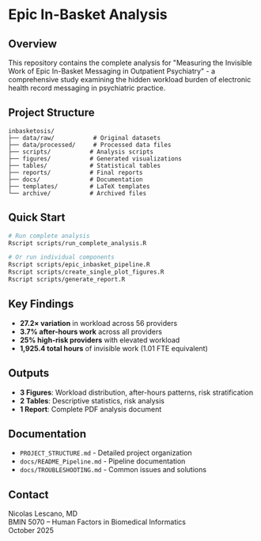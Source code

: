 # Epic In-Basket Analysis

## Overview
This repository contains the complete analysis for "Measuring the Invisible Work of Epic In-Basket Messaging in Outpatient Psychiatry" - a comprehensive study examining the hidden workload burden of electronic health record messaging in psychiatric practice.

## Project Structure
```
inbasketosis/
├── data/raw/           # Original datasets
├── data/processed/     # Processed data files
├── scripts/           # Analysis scripts
├── figures/           # Generated visualizations
├── tables/            # Statistical tables
├── reports/           # Final reports
├── docs/              # Documentation
├── templates/         # LaTeX templates
└── archive/           # Archived files
```

## Quick Start
```bash
# Run complete analysis
Rscript scripts/run_complete_analysis.R

# Or run individual components
Rscript scripts/epic_inbasket_pipeline.R
Rscript scripts/create_single_plot_figures.R
Rscript scripts/generate_report.R
```

## Key Findings
- **27.2× variation** in workload across 56 providers
- **3.7% after-hours work** across all providers
- **25% high-risk providers** with elevated workload
- **1,925.4 total hours** of invisible work (1.01 FTE equivalent)

## Outputs
- **3 Figures**: Workload distribution, after-hours patterns, risk stratification
- **2 Tables**: Descriptive statistics, risk analysis
- **1 Report**: Complete PDF analysis document

## Documentation
- `PROJECT_STRUCTURE.md` - Detailed project organization
- `docs/README_Pipeline.md` - Pipeline documentation
- `docs/TROUBLESHOOTING.md` - Common issues and solutions

## Contact
Nicolas Lescano, MD  
BMIN 5070 – Human Factors in Biomedical Informatics  
October 2025
